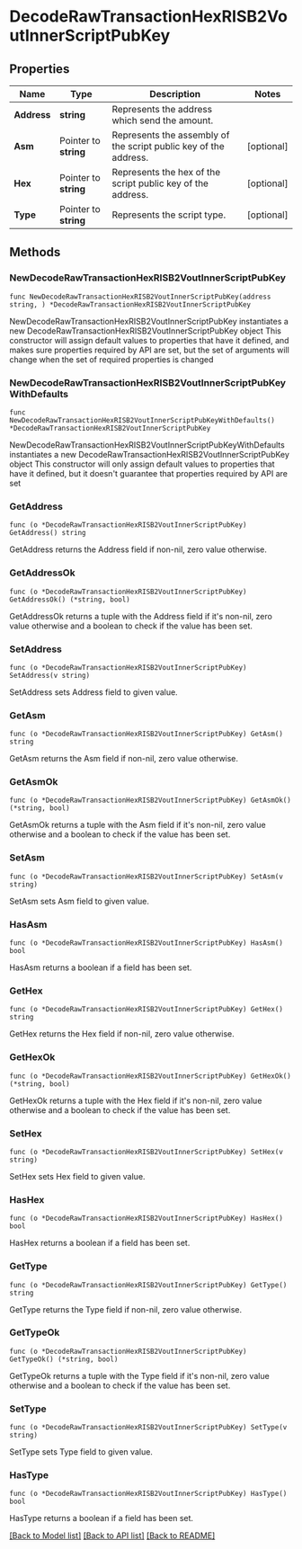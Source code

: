 # DecodeRawTransactionHexRISB2VoutInnerScriptPubKey

## Properties

Name | Type | Description | Notes
------------ | ------------- | ------------- | -------------
**Address** | **string** | Represents the address which send the amount. | 
**Asm** | Pointer to **string** | Represents the assembly of the script public key of the address. | [optional] 
**Hex** | Pointer to **string** | Represents the hex of the script public key of the address. | [optional] 
**Type** | Pointer to **string** | Represents the script type. | [optional] 

## Methods

### NewDecodeRawTransactionHexRISB2VoutInnerScriptPubKey

`func NewDecodeRawTransactionHexRISB2VoutInnerScriptPubKey(address string, ) *DecodeRawTransactionHexRISB2VoutInnerScriptPubKey`

NewDecodeRawTransactionHexRISB2VoutInnerScriptPubKey instantiates a new DecodeRawTransactionHexRISB2VoutInnerScriptPubKey object
This constructor will assign default values to properties that have it defined,
and makes sure properties required by API are set, but the set of arguments
will change when the set of required properties is changed

### NewDecodeRawTransactionHexRISB2VoutInnerScriptPubKeyWithDefaults

`func NewDecodeRawTransactionHexRISB2VoutInnerScriptPubKeyWithDefaults() *DecodeRawTransactionHexRISB2VoutInnerScriptPubKey`

NewDecodeRawTransactionHexRISB2VoutInnerScriptPubKeyWithDefaults instantiates a new DecodeRawTransactionHexRISB2VoutInnerScriptPubKey object
This constructor will only assign default values to properties that have it defined,
but it doesn't guarantee that properties required by API are set

### GetAddress

`func (o *DecodeRawTransactionHexRISB2VoutInnerScriptPubKey) GetAddress() string`

GetAddress returns the Address field if non-nil, zero value otherwise.

### GetAddressOk

`func (o *DecodeRawTransactionHexRISB2VoutInnerScriptPubKey) GetAddressOk() (*string, bool)`

GetAddressOk returns a tuple with the Address field if it's non-nil, zero value otherwise
and a boolean to check if the value has been set.

### SetAddress

`func (o *DecodeRawTransactionHexRISB2VoutInnerScriptPubKey) SetAddress(v string)`

SetAddress sets Address field to given value.


### GetAsm

`func (o *DecodeRawTransactionHexRISB2VoutInnerScriptPubKey) GetAsm() string`

GetAsm returns the Asm field if non-nil, zero value otherwise.

### GetAsmOk

`func (o *DecodeRawTransactionHexRISB2VoutInnerScriptPubKey) GetAsmOk() (*string, bool)`

GetAsmOk returns a tuple with the Asm field if it's non-nil, zero value otherwise
and a boolean to check if the value has been set.

### SetAsm

`func (o *DecodeRawTransactionHexRISB2VoutInnerScriptPubKey) SetAsm(v string)`

SetAsm sets Asm field to given value.

### HasAsm

`func (o *DecodeRawTransactionHexRISB2VoutInnerScriptPubKey) HasAsm() bool`

HasAsm returns a boolean if a field has been set.

### GetHex

`func (o *DecodeRawTransactionHexRISB2VoutInnerScriptPubKey) GetHex() string`

GetHex returns the Hex field if non-nil, zero value otherwise.

### GetHexOk

`func (o *DecodeRawTransactionHexRISB2VoutInnerScriptPubKey) GetHexOk() (*string, bool)`

GetHexOk returns a tuple with the Hex field if it's non-nil, zero value otherwise
and a boolean to check if the value has been set.

### SetHex

`func (o *DecodeRawTransactionHexRISB2VoutInnerScriptPubKey) SetHex(v string)`

SetHex sets Hex field to given value.

### HasHex

`func (o *DecodeRawTransactionHexRISB2VoutInnerScriptPubKey) HasHex() bool`

HasHex returns a boolean if a field has been set.

### GetType

`func (o *DecodeRawTransactionHexRISB2VoutInnerScriptPubKey) GetType() string`

GetType returns the Type field if non-nil, zero value otherwise.

### GetTypeOk

`func (o *DecodeRawTransactionHexRISB2VoutInnerScriptPubKey) GetTypeOk() (*string, bool)`

GetTypeOk returns a tuple with the Type field if it's non-nil, zero value otherwise
and a boolean to check if the value has been set.

### SetType

`func (o *DecodeRawTransactionHexRISB2VoutInnerScriptPubKey) SetType(v string)`

SetType sets Type field to given value.

### HasType

`func (o *DecodeRawTransactionHexRISB2VoutInnerScriptPubKey) HasType() bool`

HasType returns a boolean if a field has been set.


[[Back to Model list]](../README.md#documentation-for-models) [[Back to API list]](../README.md#documentation-for-api-endpoints) [[Back to README]](../README.md)


